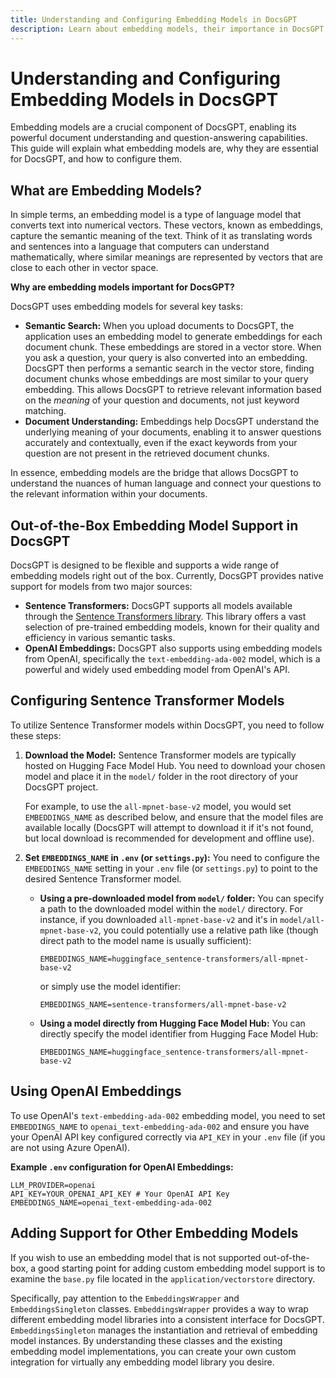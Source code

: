 ```yaml
---
title: Understanding and Configuring Embedding Models in DocsGPT
description: Learn about embedding models, their importance in DocsGPT, and how to configure them for optimal performance.
---
```


# Understanding and Configuring Embedding Models in DocsGPT

Embedding models are a crucial component of DocsGPT, enabling its powerful document understanding and question-answering capabilities. This guide will explain what embedding models are, why they are essential for DocsGPT, and how to configure them.

## What are Embedding Models?

In simple terms, an embedding model is a type of language model that converts text into numerical vectors. These vectors, known as embeddings, capture the semantic meaning of the text.  Think of it as translating words and sentences into a language that computers can understand mathematically, where similar meanings are represented by vectors that are close to each other in vector space.

**Why are embedding models important for DocsGPT?**

DocsGPT uses embedding models for several key tasks:

*   **Semantic Search:** When you upload documents to DocsGPT, the application uses an embedding model to generate embeddings for each document chunk. These embeddings are stored in a vector store. When you ask a question, your query is also converted into an embedding. DocsGPT then performs a semantic search in the vector store, finding document chunks whose embeddings are most similar to your query embedding. This allows DocsGPT to retrieve relevant information based on the *meaning* of your question and documents, not just keyword matching.
*   **Document Understanding:**  Embeddings help DocsGPT understand the underlying meaning of your documents, enabling it to answer questions accurately and contextually, even if the exact keywords from your question are not present in the retrieved document chunks.

In essence, embedding models are the bridge that allows DocsGPT to understand the nuances of human language and connect your questions to the relevant information within your documents.

## Out-of-the-Box Embedding Model Support in DocsGPT

DocsGPT is designed to be flexible and supports a wide range of embedding models right out of the box. Currently, DocsGPT provides native support for models from two major sources:

*   **Sentence Transformers:** DocsGPT supports all models available through the [Sentence Transformers library](https://www.sbert.net/). This library offers a vast selection of pre-trained embedding models, known for their quality and efficiency in various semantic tasks.
*   **OpenAI Embeddings:** DocsGPT also supports using embedding models from OpenAI, specifically the `text-embedding-ada-002` model, which is a powerful and widely used embedding model from OpenAI's API.

## Configuring Sentence Transformer Models

To utilize Sentence Transformer models within DocsGPT, you need to follow these steps:

1.  **Download the Model:** Sentence Transformer models are typically hosted on Hugging Face Model Hub. You need to download your chosen model and place it in the `model/` folder in the root directory of your DocsGPT project.

    For example, to use the `all-mpnet-base-v2` model, you would set `EMBEDDINGS_NAME` as described below, and ensure that the model files are available locally (DocsGPT will attempt to download it if it's not found, but local download is recommended for development and offline use).

2.  **Set `EMBEDDINGS_NAME` in `.env` (or `settings.py`):**  You need to configure the `EMBEDDINGS_NAME` setting in your `.env` file (or `settings.py`) to point to the desired Sentence Transformer model.

    *   **Using a pre-downloaded model from `model/` folder:** You can specify a path to the downloaded model within the `model/` directory. For instance, if you downloaded `all-mpnet-base-v2` and it's in `model/all-mpnet-base-v2`, you could potentially use a relative path like (though direct path to the model name is usually sufficient):

        ```
        EMBEDDINGS_NAME=huggingface_sentence-transformers/all-mpnet-base-v2
        ```
        or simply use the model identifier:
        ```
        EMBEDDINGS_NAME=sentence-transformers/all-mpnet-base-v2
        ```

    *   **Using a model directly from Hugging Face Model Hub:** You can directly specify the model identifier from Hugging Face Model Hub:

        ```
        EMBEDDINGS_NAME=huggingface_sentence-transformers/all-mpnet-base-v2
        ```

## Using OpenAI Embeddings

To use OpenAI's `text-embedding-ada-002` embedding model, you need to set `EMBEDDINGS_NAME` to `openai_text-embedding-ada-002` and ensure you have your OpenAI API key configured correctly via `API_KEY` in your `.env` file (if you are not using Azure OpenAI).

**Example `.env` configuration for OpenAI Embeddings:**

```
LLM_PROVIDER=openai
API_KEY=YOUR_OPENAI_API_KEY # Your OpenAI API Key
EMBEDDINGS_NAME=openai_text-embedding-ada-002
```

## Adding Support for Other Embedding Models

If you wish to use an embedding model that is not supported out-of-the-box, a good starting point for adding custom embedding model support is to examine the `base.py` file located in the `application/vectorstore` directory.

Specifically, pay attention to the `EmbeddingsWrapper` and `EmbeddingsSingleton` classes. `EmbeddingsWrapper` provides a way to wrap different embedding model libraries into a consistent interface for DocsGPT. `EmbeddingsSingleton` manages the instantiation and retrieval of embedding model instances. By understanding these classes and the existing embedding model implementations, you can create your own custom integration for virtually any embedding model library you desire.